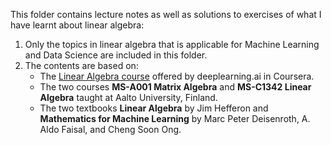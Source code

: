 This folder contains lecture notes as well as solutions to exercises of what I have learnt about linear algebra:
1. Only the topics in linear algebra that is applicable for Machine Learning and Data Science are included in this folder.
2. The contents are based on:
    * The [Linear Algebra course](https://www.coursera.org/learn/machine-learning-linear-algebra/home/) offered by deeplearning.ai in Coursera.
    * The two courses **MS-A001 Matrix Algebra** and **MS-C1342 Linear Algebra** taught at Aalto University, Finland.
    * The two textbooks **Linear Algebra** by Jim Hefferon and **Mathematics for Machine Learning** by Marc Peter Deisenroth, A. Aldo Faisal, and Cheng Soon Ong.
